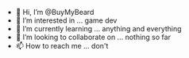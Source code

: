 - 👋 Hi, I’m @BuyMyBeard
- 👀 I’m interested in ... game dev
- 🌱 I’m currently learning ... anything and everything
- 💞️ I’m looking to collaborate on ... nothing so far
- 📫 How to reach me ... don't

<!---
BuyMyBeard/BuyMyBeard is a ✨ special ✨ repository because its `README.md` (this file) appears on your GitHub profile.
You can click the Preview link to take a look at your changes.
--->

